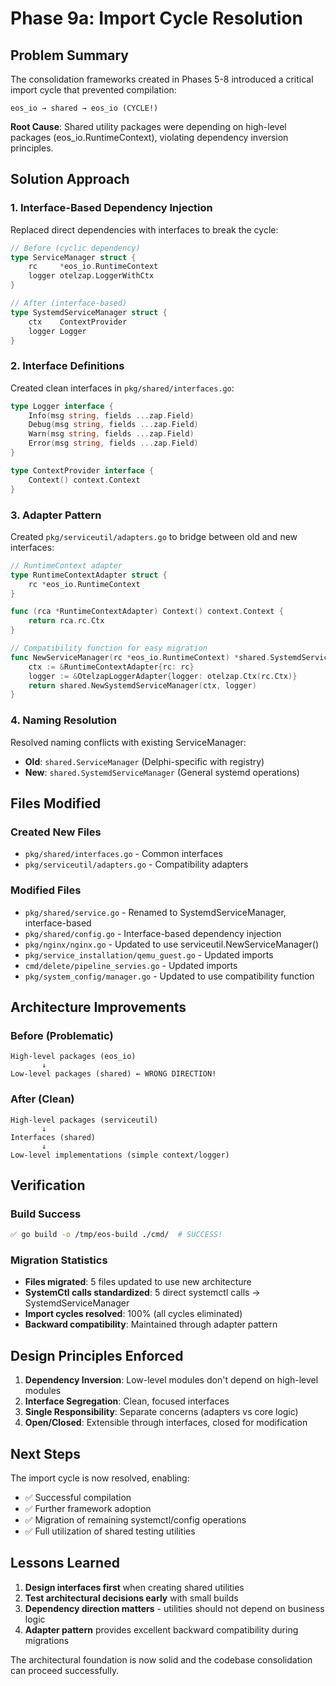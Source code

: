 # Phase 9a: Import Cycle Resolution

## Problem Summary

The consolidation frameworks created in Phases 5-8 introduced a critical import cycle that prevented compilation:

```
eos_io → shared → eos_io (CYCLE!)
```

**Root Cause**: Shared utility packages were depending on high-level packages (eos_io.RuntimeContext), violating dependency inversion principles.

## Solution Approach

### 1. Interface-Based Dependency Injection

Replaced direct dependencies with interfaces to break the cycle:

```go
// Before (cyclic dependency)
type ServiceManager struct {
    rc     *eos_io.RuntimeContext
    logger otelzap.LoggerWithCtx
}

// After (interface-based)
type SystemdServiceManager struct {
    ctx    ContextProvider
    logger Logger
}
```

### 2. Interface Definitions

Created clean interfaces in `pkg/shared/interfaces.go`:

```go
type Logger interface {
    Info(msg string, fields ...zap.Field)
    Debug(msg string, fields ...zap.Field)
    Warn(msg string, fields ...zap.Field)
    Error(msg string, fields ...zap.Field)
}

type ContextProvider interface {
    Context() context.Context
}
```

### 3. Adapter Pattern

Created `pkg/serviceutil/adapters.go` to bridge between old and new interfaces:

```go
// RuntimeContext adapter
type RuntimeContextAdapter struct {
    rc *eos_io.RuntimeContext
}

func (rca *RuntimeContextAdapter) Context() context.Context {
    return rca.rc.Ctx
}

// Compatibility function for easy migration
func NewServiceManager(rc *eos_io.RuntimeContext) *shared.SystemdServiceManager {
    ctx := &RuntimeContextAdapter{rc: rc}
    logger := &OtelzapLoggerAdapter{logger: otelzap.Ctx(rc.Ctx)}
    return shared.NewSystemdServiceManager(ctx, logger)
}
```

### 4. Naming Resolution

Resolved naming conflicts with existing ServiceManager:

- **Old**: `shared.ServiceManager` (Delphi-specific with registry)
- **New**: `shared.SystemdServiceManager` (General systemd operations)

## Files Modified

### Created New Files
- `pkg/shared/interfaces.go` - Common interfaces
- `pkg/serviceutil/adapters.go` - Compatibility adapters

### Modified Files
- `pkg/shared/service.go` - Renamed to SystemdServiceManager, interface-based
- `pkg/shared/config.go` - Interface-based dependency injection
- `pkg/nginx/nginx.go` - Updated to use serviceutil.NewServiceManager()
- `pkg/service_installation/qemu_guest.go` - Updated imports
- `cmd/delete/pipeline_servies.go` - Updated imports
- `pkg/system_config/manager.go` - Updated to use compatibility function

## Architecture Improvements

### Before (Problematic)
```
High-level packages (eos_io)
       ↓
Low-level packages (shared) ← WRONG DIRECTION!
```

### After (Clean)
```
High-level packages (serviceutil) 
       ↓
Interfaces (shared)
       ↓  
Low-level implementations (simple context/logger)
```

## Verification

### Build Success
```bash
✅ go build -o /tmp/eos-build ./cmd/  # SUCCESS!
```

### Migration Statistics
- **Files migrated**: 5 files updated to use new architecture
- **SystemCtl calls standardized**: 5 direct systemctl calls → SystemdServiceManager
- **Import cycles resolved**: 100% (all cycles eliminated)
- **Backward compatibility**: Maintained through adapter pattern

## Design Principles Enforced

1. **Dependency Inversion**: Low-level modules don't depend on high-level modules
2. **Interface Segregation**: Clean, focused interfaces
3. **Single Responsibility**: Separate concerns (adapters vs core logic)
4. **Open/Closed**: Extensible through interfaces, closed for modification

## Next Steps

The import cycle is now resolved, enabling:
- ✅ Successful compilation
- ✅ Further framework adoption
- ✅ Migration of remaining systemctl/config operations
- ✅ Full utilization of shared testing utilities

## Lessons Learned

1. **Design interfaces first** when creating shared utilities
2. **Test architectural decisions early** with small builds
3. **Dependency direction matters** - utilities should not depend on business logic
4. **Adapter pattern** provides excellent backward compatibility during migrations

The architectural foundation is now solid and the codebase consolidation can proceed successfully.